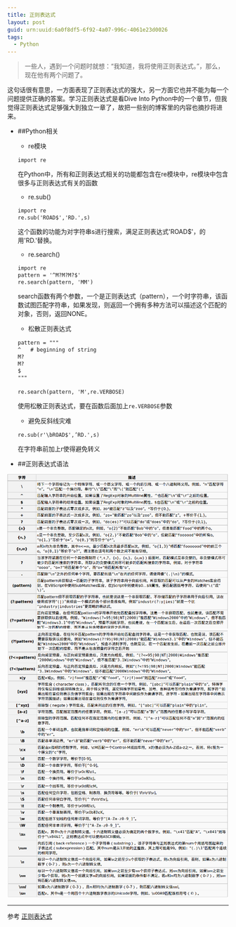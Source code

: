 ```yaml
---
title: 正则表达式
layout: post
guid: urn:uuid:6a0f8df5-6f92-4a07-996c-4061e23d0026
tags:
  - Python
---
```



> 一些人，遇到一个问题时就想：“我知道，我将使用正则表达式。”，那么，现在他有两个问题了。

这句话很有意思，一方面表现了正则表达式的强大，另一方面它也并不能为每一个问题提供正确的答案。学习正则表达式是看Dive Into Python中的一个章节，但我觉得正则表达式足够强大到独立一章了，故把一些别的博客里的内容也摘抄将进来。


- ##Python相关

    - re模块
    
    ```
    import re
    ```
    
    在Python中，所有和正则表达式相关的功能都包含在re模块中，re模块中包含很多与正则表达式有关的函数
    
    - re.sub()
    
    ```
    import re
    re.sub('ROAD$','RD.',s)
    ```
    
    这个函数的功能为对字符串s进行搜索，满足正则表达式'ROAD$'，的用'RD.'替换。
    
    - re.search()
    
    ```
    import re
    pattern = '^M?M?M?$'
    re.search(pattern, 'MM')
    ```
    
    search函数有两个参数，一个是正则表达式（pattern），一个时字符串，该函数试图匹配字符串，如果发现，则返回一个拥有多种方法可以描述这个匹配的对象，否则，返回NONE。
    
    - 松散正则表达式
    
    ```
    pattern = """
    ^   # beginning of string
    M?
    M?
    $
    """
    
    re.search(pattern, 'M',re.VERBOSE)
    ```
    
    使用松散正则表达式，要在函数后面加上`re.VERBOSE`参数
    
    - 避免反斜线灾难
    
    ```
    re.sub(r'\bROAD$',’RD.',s)
    ```
    
    在字符串前加上r使得避免转义
    
- ##正则表达式语法

![regex_1](/media/files/regex_1.png)
![regex_2](/media/files/regex_2.png)
![regex_3](/media/files/regex_3.png)


---
参考 [正则表达式](http://zh.wikipedia.org/wiki/%E6%AD%A3%E5%88%99%E8%A1%A8%E8%BE%BE%E5%BC%8F)


